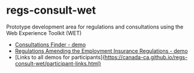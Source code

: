 # regs-consult-wet
Prototype development area for regulations and consultations using the Web Experience Toolkit (WET)
 - [Consultations Finder - demo](http://canada-ca.github.io/regs-consult-wet/consultation/consultations-finder-en.html)
 - [Regulations Amending the Employment Insurance Regulations - demo](http://canada-ca.github.io/regs-consult-wet/consultation/reg2-en.html)
- [Links to all demos for participants]{https://canada-ca.github.io/regs-consult-wet/participant-links.html}

